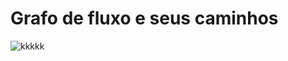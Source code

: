 # Grafo de fluxo e seus caminhos

![kkkkk](https://github.com/user-attachments/assets/81db54c9-9dc9-4c88-aaad-2db149925039)



